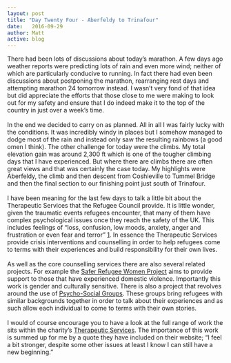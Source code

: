 ```yaml
---
layout: post
title: "Day Twenty Four - Aberfeldy to Trinafour"
date:   2016-09-29
author: Matt
active: blog
---
```

There had been lots of discussions about today’s marathon. A few days ago weather reports were predicting lots of rain and even more wind; neither of which are particularly conducive to running. In fact there had even been discussions about postponing the marathon, rearranging rest days and attempting marathon 24 tomorrow instead. I wasn’t very fond of that idea but did appreciate the efforts that those close to me were making to look out for my safety and ensure that I do indeed make it to the top of the country in just over a week’s time. 
<br><br>
In the end we decided to carry on as planned. All in all I was fairly lucky with the conditions. It was incredibly windy in places but I somehow managed to dodge most of the rain and instead only saw the resulting rainbows (a good omen I think). The other challenge for today were the climbs. My total elevation gain was around 2,300 ft which is one of the tougher climbing days that I have experienced. But where there are climbs there are often great views and that was certainly the case today. My highlights were Aberfeldy, the climb and then descent from Coshieville to Tummel Bridge and then the final section to our finishing point just south of Trinafour. 
<br><br>
I have been meaning for the last few days to talk a little bit about the Therapeutic Services that the Refugee Council provide. It is little wonder, given the traumatic events refugees encounter, that many of them have complex psychological issues once they reach the safety of the UK. This includes feelings of “loss, confusion, low moods, anxiety, anger and frustration or even fear and terror” [1]( http://www.refugeecouncil.org.uk/what_we_do/therapeutic_casework/therapeutic_casework_services). In essence the Therapeutic Services provide crisis interventions and counselling in order to help refugees come to terms with their experiences and build responsibility for their own lives. 
<br><br>
As well as the core counselling services there are also several related projects. For example the [Safer Refugee Women Project]( http://www.refugeecouncil.org.uk/what_we_do/therapeutic_casework/powerful_womens_project) aims to provide support to those that have experienced domestic violence. Importantly this work is gender and culturally sensitive. There is also a project that revolves around the use of [Psycho-Social Groups]( http://www.refugeecouncil.org.uk/what_we_do/therapeutic_casework/psycho-social_groups). These groups bring refugees with similar backgrounds together in order to talk about their experiences and as such allow each individual to come to terms with their own stories. 
<br><br>
I would of course encourage you to have a look at the full range of work the sits within the charity’s [Therapeutic Services]( http://www.refugeecouncil.org.uk/what_we_do/therapeutic_casework). The importance of this work is summed up for me by a quote they have included on their website; “I feel a bit stronger, despite some other issues at least I know I can still have a new beginning.” 
